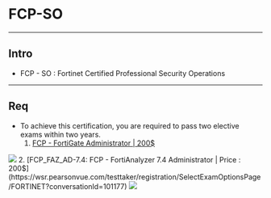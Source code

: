 # FCP-SO

---

## Intro
* FCP - SO : Fortinet Certified Professional
Security Operations

---

## Req
* To achieve this certification, you are required to pass two elective exams within two years.
  1. [FCP - FortiGate Administrator | 200$](https://wsr.pearsonvue.com/testtaker/registration/SelectExamOptionsPage/FORTINET?conversationId=101177)
<img src="https://i.imgur.com/upSllBD.png">
  2. [FCP_FAZ_AD-7.4: FCP - FortiAnalyzer 7.4 Administrator | Price : 200$](https://wsr.pearsonvue.com/testtaker/registration/SelectExamOptionsPage/FORTINET?conversationId=101177)
<img src="https://i.imgur.com/yXgtKqg.png">
